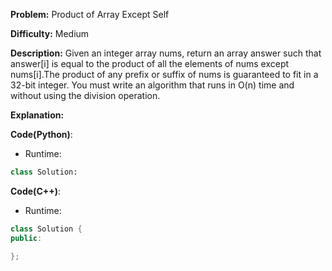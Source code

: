 **Problem:** Product of Array Except Self

**Difficulty:** Medium

**Description:** Given an integer array nums, return an array answer such that answer[i] is equal to the product of all the elements of nums except nums[i].The product of any prefix or suffix of nums is guaranteed to fit in a 32-bit integer. You must write an algorithm that runs in O(n) time and without using the division operation.

**Explanation:**
<text here>


**Code(Python)**:

* Runtime: 
```Python
class Solution:

```

**Code(C++)**:
* Runtime: 
```C++
class Solution {
public:

};
```
